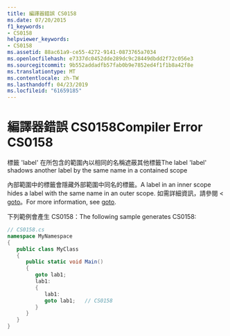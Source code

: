 ```yaml
---
title: 編譯器錯誤 CS0158
ms.date: 07/20/2015
f1_keywords:
- CS0158
helpviewer_keywords:
- CS0158
ms.assetid: 88ac61a9-ce55-4272-9141-0873765a7034
ms.openlocfilehash: e7337dc0452dde289dc9c28449dbdd2f72c056e3
ms.sourcegitcommit: 9b552addadfb57fab0b9e7852ed4f1f1b8a42f8e
ms.translationtype: MT
ms.contentlocale: zh-TW
ms.lasthandoff: 04/23/2019
ms.locfileid: "61659185"
---
```

# <a name="compiler-error-cs0158"></a><span data-ttu-id="a36d1-102">編譯器錯誤 CS0158</span><span class="sxs-lookup"><span data-stu-id="a36d1-102">Compiler Error CS0158</span></span>
<span data-ttu-id="a36d1-103">標籤 'label' 在所包含的範圍內以相同的名稱遮蔽其他標籤</span><span class="sxs-lookup"><span data-stu-id="a36d1-103">The label 'label' shadows another label by the same name in a contained scope</span></span>  
  
 <span data-ttu-id="a36d1-104">內部範圍中的標籤會隱藏外部範圍中同名的標籤。</span><span class="sxs-lookup"><span data-stu-id="a36d1-104">A label in an inner scope hides a label with the same name in an outer scope.</span></span> <span data-ttu-id="a36d1-105">如需詳細資訊，請參閱 < [goto](../../csharp/language-reference/keywords/goto.md)。</span><span class="sxs-lookup"><span data-stu-id="a36d1-105">For more information, see [goto](../../csharp/language-reference/keywords/goto.md).</span></span>  
  
 <span data-ttu-id="a36d1-106">下列範例會產生 CS0158：</span><span class="sxs-lookup"><span data-stu-id="a36d1-106">The following sample generates CS0158:</span></span>  
  
```csharp  
// CS0158.cs  
namespace MyNamespace  
{  
   public class MyClass  
   {  
      public static void Main()  
      {  
         goto lab1;  
         lab1:  
         {  
            lab1:  
            goto lab1;   // CS0158  
         }  
      }  
   }  
}  
```
